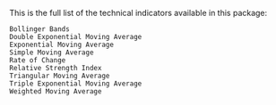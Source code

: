 This is the full list of the technical indicators available in this package:

```
Bollinger Bands
Double Exponential Moving Average
Exponential Moving Average
Simple Moving Average
Rate of Change
Relative Strength Index
Triangular Moving Average
Triple Exponential Moving Average
Weighted Moving Average
```
